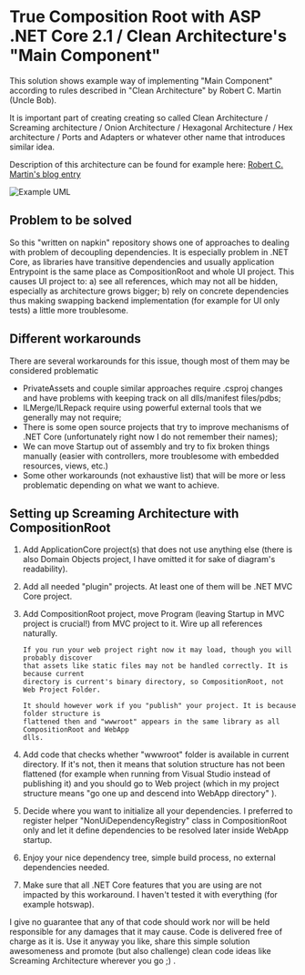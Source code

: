 # True Composition Root with ASP .NET Core 2.1 / Clean Architecture's "Main Component"

This solution shows example way of implementing "Main Component" according to rules described in "Clean Architecture" by Robert C. Martin (Uncle Bob).

It is important part of creating creating so called Clean Architecture / Screaming architecture / Onion Architecture / Hexagonal Architecture / Hex architecture / Ports and Adapters or whatever other name that introduces similar idea.

Description of this architecture can be found for example here: [Robert C. Martin's blog entry](https://blog.cleancoder.com/uncle-bob/2011/09/30/Screaming-Architecture.html)


![Example UML](https://yuml.me/diagram/scruffy/class/[User%20Interface%20A]->[ApplicationCore],[User%20Interface%20B]->[ApplicationCore],[Backend%20Infrastructure%20X]->[ApplicationCore],[Backend%20Infrastructure%20Y]->[ApplicationCore],[Main%20Component]->[Backend%20Infrastructure%20Y],[Main%20Component]->[Backend%20Infrastructure%20X],[Main%20Component]->[User%20Interface%20A],[Main%20Component]->[User%20Interface%20B],[Main%20Component]->[ApplicationCore])


## Problem to be solved

So this "written on napkin" repository shows one of approaches to dealing with problem of decoupling dependencies.
It is especially problem in .NET Core, as libraries have transitive dependencies and
usually application Entrypoint is the same place as CompositionRoot and whole UI project.
This causes UI project to: a) see all references, which may not all be hidden, especially as architecture grows bigger;
b) rely on concrete dependencies thus making swapping backend implementation (for example for UI only tests) a little
more troublesome.

## Different workarounds
There are several workarounds for this issue, though most of them may be considered problematic
* PrivateAssets and couple similar approaches require .csproj changes and have problems with keeping track on
all dlls/manifest files/pdbs;
* ILMerge/ILRepack require using powerful external tools that we generally may not require;
* There is some open source projects that try to improve mechanisms of .NET Core (unfortunately right now I do not remember their names);
* We can move Startup out of assembly and try to fix broken things manually (easier with controllers, more troublesome
with embedded resources, views, etc.)
* Some other workarounds (not exhaustive list) that will be more or less problematic depending on what we want to achieve.

## Setting up Screaming Architecture with CompositionRoot

1. Add ApplicationCore project(s) that does not use anything else (there is also Domain Objects project, I have omitted it for sake of diagram's readability).
2. Add all needed "plugin" projects. At least one of them will be .NET MVC Core project.
3. Add CompositionRoot project, move Program (leaving Startup in MVC project is crucial!) from MVC project to it. Wire up all references naturally.

       If you run your web project right now it may load, though you will probably discover
       that assets like static files may not be handled correctly. It is because current
       directory is current's binary directory, so CompositionRoot, not Web Project Folder.
       
       It should however work if you "publish" your project. It is because folder structure is
       flattened then and "wwwroot" appears in the same library as all CompositionRoot and WebApp
       dlls.
4. Add code that checks whether "wwwroot" folder is available in current directory. If it's not, then
it means that solution structure has not been flattened (for example when running from Visual Studio instead
of publishing it) and you should go to Web project (which in my project structure means "go one up
and descend into WebApp directory" ).
5. Decide where you want to initialize all your dependencies. I preferred to register helper "NonUiDependencyRegistry"
class in CompositionRoot only and let it define dependencies to be resolved later inside WebApp startup.
6. Enjoy your nice dependency tree, simple build process, no external dependencies needed.
7. Make sure that all .NET Core features that you are using are not impacted by this workaround. I haven't tested
it with everything (for example hotswap).

I give no guarantee that any of that code should work nor will be held responsible for any damages that it may cause.
Code is delivered free of charge as it is. Use it anyway you like, share this simple solution awesomeness and
promote (but also challenge) clean code ideas like Screaming Architecture wherever you go ;) .
